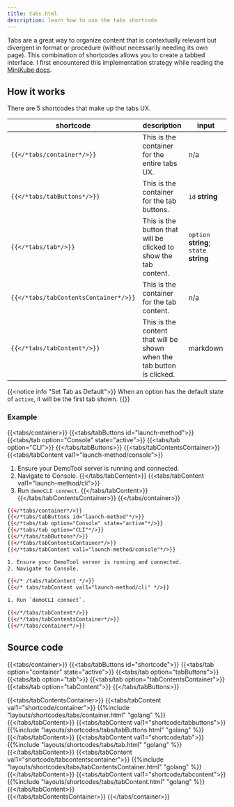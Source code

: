 ```yaml
---
title: tabs.html
description: learn how to use the tabs shortcode
---
```


Tabs are a great way to organize content that is contextually relevant but divergent in format or procedure (without necessarily needing its own page). This combination of shortcodes allows you to create a tabbed interface. I first encountered this implementation strategy while reading the [MiniKube docs](https://minikube.sigs.k8s.io/docs/start/).

## How it works

There are 5 shortcodes that make up the tabs UX.

|shortcode|description|input|
|---|---|--|
|`{{</*tabs/container*/>}}`|This is the container for the entire tabs UX.|n/a|
|`{{</*tabs/tabButtons*/>}}`|This is the container for the tab buttons.| `id` **string**|
|`{{</*tabs/tab*/>}}`|This is the button that will be clicked to show the tab content.|`option` **string**; `state` **string**|
|`{{</*tabs/tabContentsContainer*/>}}`|This is the container for the tab content.|n/a|
|`{{</*tabs/tabContent*/>}}`|This is the content that will be shown when the tab button is clicked.|markdown|

{{<notice info "Set Tab as Default">}}
When an option has the default state of `active`, it will be the first tab shown.
{{</notice>}}

### Example 

{{<tabs/container>}}
{{<tabs/tabButtons id="launch-method">}}
{{<tabs/tab option="Console" state="active">}}
{{<tabs/tab option="CLI">}}
{{</tabs/tabButtons>}}
{{<tabs/tabContentsContainer>}}
{{<tabs/tabContent val1="launch-method/console">}}
1. Ensure your DemoTool server is running and connected.
2. Navigate to Console.
{{</tabs/tabContent>}}
{{<tabs/tabContent val1="launch-method/cli">}}
1. Run `demoCLI connect`.
{{</tabs/tabContent>}}
{{</tabs/tabContentsContainer>}}
{{</tabs/container>}}

```html
{{</*tabs/container*/>}}
{{</*tabs/tabButtons id="launch-method"*/>}}
{{</*tabs/tab option="Console" state="active"*/>}}
{{</*tabs/tab option="CLI"*/>}}
{{</*/tabs/tabButtons*/>}}
{{</*tabs/tabContentsContainer*/>}}
{{</*tabs/tabContent val1="launch-method/console"*/>}}

1. Ensure your DemoTool server is running and connected.
2. Navigate to Console.

{{</* /tabs/tabContent */>}}
{{</* tabs/tabContent val1="launch-method/cli" */>}}

1. Run `demoCLI connect`.

{{</*/tabs/tabContent*/>}}
{{</*/tabs/tabContentsContainer*/>}}
{{</*/tabs/container*/>}}
```




## Source code 

{{<tabs/container>}}
{{<tabs/tabButtons id="shortcode">}}
{{<tabs/tab option="container" state="active">}}
{{<tabs/tab option="tabButtons">}}
{{<tabs/tab option="tab">}}
{{<tabs/tab option="tabContentsContainer">}}
{{<tabs/tab option="tabContent">}}
{{</tabs/tabButtons>}}

{{<tabs/tabContentsContainer>}}
{{<tabs/tabContent val1="shortcode/container">}}
{{%include "layouts/shortcodes/tabs/container.html" "golang" %}}
{{</tabs/tabContent>}}
{{<tabs/tabContent val1="shortcode/tabbuttons">}}
{{%include "layouts/shortcodes/tabs/tabButtons.html" "golang" %}}
{{</tabs/tabContent>}}
{{<tabs/tabContent val1="shortcode/tab">}}
{{%include "layouts/shortcodes/tabs/tab.html" "golang" %}}
{{</tabs/tabContent>}}
{{<tabs/tabContent val1="shortcode/tabcontentscontainer">}}
{{%include "layouts/shortcodes/tabs/tabContentsContainer.html" "golang" %}}
{{</tabs/tabContent>}}
{{<tabs/tabContent val1="shortcode/tabcontent">}}
{{%include "layouts/shortcodes/tabs/tabContent.html" "golang" %}}
{{</tabs/tabContent>}}   
{{</tabs/tabContentsContainer>}}
{{</tabs/container>}}